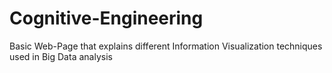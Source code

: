# Cognitive-Engineering

Basic Web-Page that explains different Information Visualization techniques used in Big Data analysis
